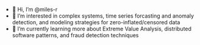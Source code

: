 - 👋 Hi, I’m @miles-r
- 👀 I’m interested in complex systems, time series forcasting and anomaly detection, and modeling strategies for zero-inflated/censored data
- 🌱 I’m currently learning more about Extreme Value Analysis, distributed software patterns, and fraud detection techniques

